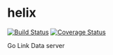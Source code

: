 # helix

[![Build Status](https://api.travis-ci.org/deiu/helix.svg?branch=master)](https://travis-ci.org/deiu/helix)
[![Coverage Status](https://coveralls.io/repos/github/deiu/helix/badge.svg?branch=master)](https://coveralls.io/github/deiu/helix?branch=master)


Go Link Data server
